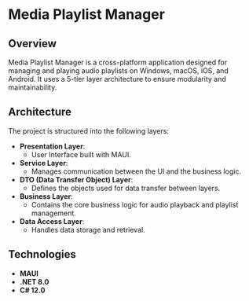 # Media Playlist Manager

## Overview

Media Playlist Manager is a cross-platform application designed for managing and playing audio playlists on Windows, macOS, iOS, and Android. It uses a 5-tier layer architecture to ensure modularity and maintainability.

## Architecture

The project is structured into the following layers:

- **Presentation Layer**:
  - User Interface built with MAUI.
- **Service Layer**:
  - Manages communication between the UI and the business logic.
- **DTO (Data Transfer Object) Layer**:
  - Defines the objects used for data transfer between layers.
- **Business Layer**:
  - Contains the core business logic for audio playback and playlist management.
- **Data Access Layer**:
  - Handles data storage and retrieval.

## Technologies

- **MAUI**
- **.NET 8.0**
- **C# 12.0**